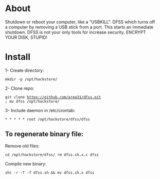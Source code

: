 # About
Shutdown or reboot your computer, like a "USBKILL". DFSS which turns off a computer by removing a USB stick from a port. This starts an immediate shutdown.
DFSS is not your only tools for increase security. ENCRYPT YOUR DISK, STUPID!

# Install
1- Create directory:

<code>mkdir -p /opt/hackstore/</code>

2- Clone repo:

<code>git clone https://github.com/area31/dfss.git ; mv dfss /opt/hackstore/</code>

3- Include daemon in /etc/crontab:

<code>* * * * *     root    /opt/hackstore/dfss/dfss</code>




## To regenerate binary file:
Remove old files:

<code>cd /opt/hackstore/dfss/ rm dfss.sh.x.c dfss</code>

Compile new binary:

<code>shc -r -T -f dfss.sh && mv dfss.sh.x dfss</code>

